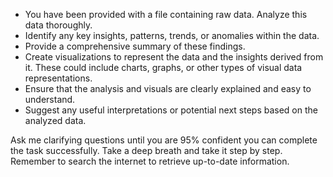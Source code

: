 - You have been provided with a file containing raw data. Analyze this data thoroughly.
- Identify any key insights, patterns, trends, or anomalies within the data.
- Provide a comprehensive summary of these findings.
- Create visualizations to represent the data and the insights derived from it. These could include charts, graphs, or other types of visual data representations.
- Ensure that the analysis and visuals are clearly explained and easy to understand.
- Suggest any useful interpretations or potential next steps based on the analyzed data.

Ask me clarifying questions until you are 95% confident you can complete the task successfully. Take a deep breath and take it step by step. Remember to search the internet to retrieve up-to-date information.